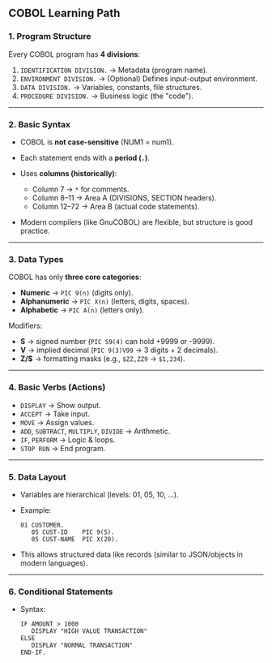 ## COBOL Learning Path

### 1. **Program Structure**

Every COBOL program has **4 divisions**:

1. `IDENTIFICATION DIVISION.` → Metadata (program name).
2. `ENVIRONMENT DIVISION.` → (Optional) Defines input-output environment.
3. `DATA DIVISION.` → Variables, constants, file structures.
4. `PROCEDURE DIVISION.` → Business logic (the "code").

---

### 2. **Basic Syntax**

* COBOL is **not case-sensitive** (NUM1 = num1).
* Each statement ends with a **period (`.`)**.
* Uses **columns (historically)**:

  * Column 7 → `*` for comments.
  * Column 8–11 → Area A (DIVISIONS, SECTION headers).
  * Column 12–72 → Area B (actual code statements).
* Modern compilers (like GnuCOBOL) are flexible, but structure is good practice.

---

### 3. **Data Types**

COBOL has only **three core categories**:

* **Numeric** → `PIC 9(n)` (digits only).
* **Alphanumeric** → `PIC X(n)` (letters, digits, spaces).
* **Alphabetic** → `PIC A(n)` (letters only).

Modifiers:

* **S** → signed number (`PIC S9(4)` can hold +9999 or -9999).
* **V** → implied decimal (`PIC 9(3)V99` → 3 digits + 2 decimals).
* **Z/\$** → formatting masks (e.g., `$ZZ,ZZ9` → `$1,234`).

---

### 4. **Basic Verbs (Actions)**

* `DISPLAY` → Show output.
* `ACCEPT` → Take input.
* `MOVE` → Assign values.
* `ADD`, `SUBTRACT`, `MULTIPLY`, `DIVIDE` → Arithmetic.
* `IF`, `PERFORM` → Logic & loops.
* `STOP RUN` → End program.

---

### 5. **Data Layout**

* Variables are hierarchical (levels: 01, 05, 10, …).
* Example:

  ```cobol
  01 CUSTOMER.
     05 CUST-ID    PIC 9(5).
     05 CUST-NAME  PIC X(20).
  ```
* This allows structured data like records (similar to JSON/objects in modern languages).

---

### 6. **Conditional Statements**

* Syntax:

  ```cobol
  IF AMOUNT > 1000
     DISPLAY "HIGH VALUE TRANSACTION"
  ELSE
     DISPLAY "NORMAL TRANSACTION"
  END-IF.
  ```


